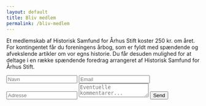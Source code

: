 ```yaml
---
layout: default
title: Bliv medlem
permalink: /bliv-medlem
---
```


Et medlemskab af Historisk Samfund for Århus Stift koster 250 kr. om året. 
For kontingentet får du foreningens årbog, som er fyldt med spændende og afvekslende artikler om vor egns historie. Du får desuden mulighed for at deltage i en række spændende foredrag arrangeret af Historisk Samfund for Århus Stift.

<form id="contactform" action="https://api.staticforms.xyz/submit" method="post">
    <input type="text" name="honeypot" style="display: none;">
    <input type="hidden" name="accessKey" value="2c0293be-d540-4b7d-a254-c026a8acc2e7">
    <input type="hidden" name="$Formular" value="Bliv medlem">
    <!-- Specify @ as reply to value if you want it to be customers email -->
    <input type="hidden" name="replyTo" value="@">
    <input type="hidden" name="redirectTo" value="{{ site.url }}/kvittering">
    <label for="name">
        <input type="text" id="name" name="name" placeholder="Navn" required>
    </label>
    <label for="email">
        <input type="text" id="email" name="email" placeholder="Email" required>
    </label>
    <label for="address">
        <input type="text" id="address" name="address" placeholder="Adresse" required>
    </label>
    <label for="message">
        <textarea name="message" id="message" placeholder="Eventuelle kommentarer..."></textarea>
    </label>
    <button type="submit" aria-label="Send beskeden">Send</button>
</form>
